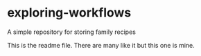 # exploring-workflows
A simple repository for storing family recipes

This is the readme file. There are many like it but this one is mine.
